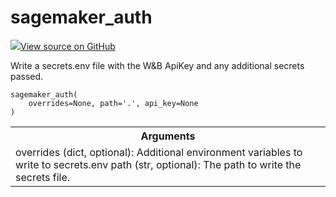 # sagemaker_auth



[![](https://www.tensorflow.org/images/GitHub-Mark-32px.png)View source on GitHub](https://www.github.com/wandb/client/tree/v0.10.27/wandb/integration/sagemaker/auth.py#L8-L30)




Write a secrets.env file with the W&B ApiKey and any additional secrets passed.

<pre><code>sagemaker_auth(
    overrides=None, path=&#x27;.&#x27;, api_key=None
)</code></pre>





<!-- Tabular view -->
<table>
<tr><th>Arguments</th></tr>
<tr>
<td>
overrides (dict, optional): Additional environment variables to write
to secrets.env
path (str, optional): The path to write the secrets file.
</td>
</tr>

</table>

